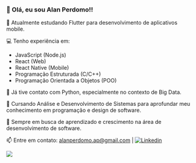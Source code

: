 ### 👋 Olá, eu sou Alan Perdomo!!

🚀 Atualmente estudando Flutter para desenvolvimento de aplicativos mobile.

💻 Tenho experiência em:
   - JavaScript (Node.js)
   - React (Web)
   - React Native (Mobile)
   - Programação Estruturada (C/C++)
   - Programação Orientada a Objetos (POO)

🐍 Já tive contato com Python, especialmente no contexto de Big Data.

📘 Cursando Análise e Desenvolvimento de Sistemas para aprofundar meu conhecimento em programação e design de software.

🌱 Sempre em busca de aprendizado e crescimento na área de desenvolvimento de software.

📫 Entre em contato: [alanperdomo.ap@gmail.com](mailto:alanperdomo.ap@gmail.com) | [![Linkedin](https://img.shields.io/badge/LinkedIn-0077B5?style=for-the-badge&logo=linkedin&logoColor=white)](https://www.linkedin.com/in/alan-perdomo-54466818/)

![](https://komarev.com/ghpvc/?username=AlanPerdomo&style=plastic)
